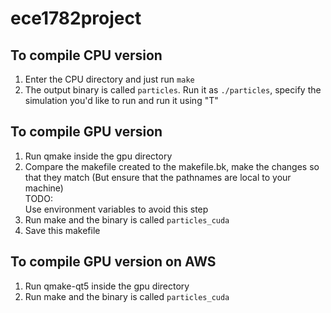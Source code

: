 # ece1782project

## To compile CPU version
1. Enter the CPU directory and just run `make`
2. The output binary is called `particles`. Run it as `./particles`, specify the simulation you'd like to run and run it using "T"


## To compile GPU version
1. Run qmake inside the gpu directory
2. Compare the makefile created to the makefile.bk, make the changes so that they match (But ensure that the pathnames are local to your machine) \
TODO: \
Use environment variables to avoid this step
3. Run make and the binary is called `particles_cuda`
4. Save this makefile

## To compile GPU version on AWS
1. Run qmake-qt5 inside the gpu directory
2. Run make and the binary is called `particles_cuda`
